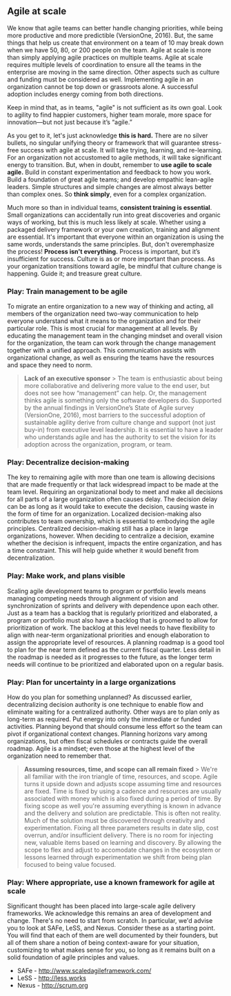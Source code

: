 ## Agile at scale

We know that agile teams can better handle changing priorities, while being more productive and more predictible (VersionOne, 2016). But, the same things that help us create that environment on a team of 10 may break down when we have 50, 80, or 200 people on the team. Agile at scale is more than simply applying agile practices on multiple teams. Agile at scale requires multiple levels of coordination to ensure all the teams in the enterprise are moving in the same direction. Other aspects such as culture and funding must be considered as well. Implementing agile in an organization cannot be top down or grassroots alone. A successful adoption includes energy coming from both directions.

Keep in mind that, as in teams, "agile" is not sufficient as its own goal. Look to agility to find happier customers, higher team morale, more space for innovation—but not just because it’s “agile.” 

As you get to it, let's just acknowledge **this is hard.** There are no silver bullets, no singular unifying theory or framework that will guarantee stress-free success with agile at scale. It will take trying, learning, and re-learning. For an organization not accustomed to agile methods, it will take significant energy to transition. But, when in doubt, remember to **use agile to scale agile.** Build in constant experimentation and feedback to how you work. Build a foundation of great agile teams; and develop empathic lean-agile leaders. Simple structures and simple changes are almost always better than complex ones. So **think simply**, even for a complex organization. 

Much more so than in individual teams, **consistent training is essential**. Small organizations can accidentally run into great discoveries and organic ways of working, but this is much less likely at scale. Whether using a packaged delivery framework or your own creation, training and alignment are essential. It's important that everyone within an organization is using the same words, understands the same principles. But, don't overemphasize the process! **Process isn't everything.** Process is important, but it’s insufficient for success. Culture is as or more important than process. As your organization transitions toward agile, be mindful that culture change is happening. Guide it; and treasure great culture.


### Play: Train management to be agile

To migrate an entire organization to a new way of thinking and acting, all members of the organization need two-way communication to help everyone understand what it means to the organization and for their particular role. This is most crucial for management at all levels. By educating the management team in the changing mindset and overall vision for the organization, the team can work through the change management together with a unified approach. This communication assists with organizational change, as well as ensuring the teams have the resources and space they need to norm.

> **Lack of an executive sponsor** > The team is enthusiastic about being more collaborative and delivering more value to the end user, but does not see how “management” can help. Or, the management thinks agile is something only the software developers do. Supported by the annual findings in VersionOne’s State of Agile survey (VersionOne, 2016), most barriers to the successful adoption of sustainable agility derive from culture change and support (not just buy-in) from executive level leadership. It is essential to have a leader who understands agile and has the authority to set the vision for its adoption across the organization, program, or team.

### Play: Decentralize decision-making

The key to remaining agile with more than one team is allowing decisions that are made frequently or that lack widespread impact to be made at the team level. Requiring an organizational body to meet and make all decisions for all parts of a large organization often causes delay. The decision delay can be as long as it would take to execute the decision, causing waste in the form of time for an organization. Localized decision-making also contributes to team ownership, which is essential to embodying the agile principles. Centralized decision-making still has a place in large organizations, however. When deciding to centralize a decision, examine whether the decision is infrequent, impacts the entire organization, and has a time constraint. This will help guide whether it would benefit from decentralization.

### Play: Make work, and plans visible
Scaling agile development teams to program or portfolio levels means managing competing needs through alignment of vision and synchronization of sprints and delivery with dependence upon each other. Just as a team has a backlog that is regularly prioritized and elaborated, a program or portfolio must also have a backlog that is groomed to allow for prioritization of work. The backlog at this level needs to have flexibility to align with near-term organizational priorities and enough elaboration to assign the appropriate level of resources. A planning roadmap is a good tool to plan for the near term defined as the current fiscal quarter. Less detail in the roadmap is needed as it progresses to the future, as the longer term needs will continue to be prioritized and elaborated upon on a regular basis.

### Play: Plan for uncertainty in a large organizations
How do you plan for something unplanned? As discussed earlier, decentralizing decision authority is one technique to enable flow and eliminate waiting for a centralized authority. Other ways are to plan only as long-term as required. Put energy into only the immediate or funded activities. Planning beyond that should consume less effort so the team can pivot if organizational context changes. Planning horizons vary among organizations, but often fiscal schedules or contracts guide the overall roadmap. Agile is a mindset; even those at the highest level of the organization need to remember that.

> **Assuming resources, time, and scope can all remain fixed** > We're all familiar with the iron triangle of time, resources, and scope. Agile turns it upside down and adjusts scope assuming time and resources are fixed. Time is fixed by using a cadence and resources are usually associated with money which is also fixed during a period of time. By fixing scope as well you're assuming everything is known in advance and the delivery and solution are predictable. This is often not reality. Much of the solution must be discovered through creativity and experimentation. Fixing all three parameters results in date slip, cost overrun, and/or insufficient delivery. There is no room for injecting new, valuable items based on learning and discovery. By allowing the scope to flex and adjust to accomodate changes in the ecosystem or lessons learned through experimentation we shift from being plan focused to being value focused. 

### Play: Where appropriate, use a known framework for agile at scale

Significant thought has been placed into large-scale agile delivery frameworks. We acknowledge this remains an area of development and change. There's no need to start from scratch. In particular, we'd advise you to look at SAFe, LeSS, and Nexus. Consider these as a starting point. You will find that each of them are well documented by their founders, but all of them share a notion of being context-aware for your situation, customizing to what makes sense for you, so long as it remains built on a solid foundation of agile principles and values.
  * SAFe - http://www.scaledagileframework.com/
  * LeSS - http://less.works
  * Nexus - http://scrum.org
